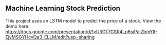 ## Machine Learning Stock Prediction

This project uses an LSTM model to predict the price of a stock. View the demo here: https://docs.google.com/presentation/d/1vU3GT7GSR4Lp6siPaiZbmYII-EjyMSGYHcvQa3_ELLM/edit?usp=sharing
